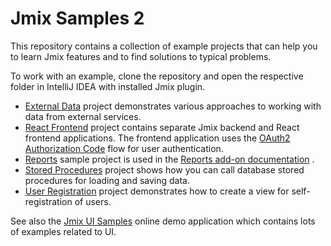 # Jmix Samples 2

This repository contains a collection of example projects that can help you to learn Jmix features and to find solutions to typical problems.   

To work with an example, clone the repository and open the respective folder in IntelliJ IDEA with installed Jmix plugin.

- [External Data](external-data-sample) project demonstrates various approaches to working with data from external services.
- [React Frontend](react-frontend-sample) project contains separate Jmix backend and React frontend applications. The frontend application uses the [OAuth2 Authorization Code](https://docs.jmix.io/jmix/authorization-server/obtaining-tokens.html#authorization-code-grant) flow for user authentication.
- [Reports](reports-sample) sample project is used in the [Reports add-on documentation](https://docs.jmix.io/jmix/reports/index.html) .
- [Stored Procedures](stored-procedures-sample) project shows how you can call database stored procedures for loading and saving data.
- [User Registration](user-registration) project demonstrates how to create a view for self-registration of users.

See also the [Jmix UI Samples](https://demo.jmix.io/ui-samples) online demo application which contains lots of examples related to UI.
